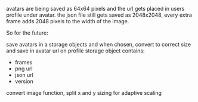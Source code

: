 avatars are being saved as 64x64 pixels and the url gets placed in users profile under avatar.
the json file still gets saved as 2048x2048, every extra frame adds 2048 pixels to the width of the image.



So for the future:

save avatars in a storage objects and when chosen, convert to correct size and save in avatar url on profile
storage object contains: 

- frames
- png url
- json url
- version


convert image function, split x and y sizing for adaptive scaling

